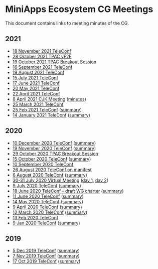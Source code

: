 # MiniApps Ecosystem CG Meetings

This document contains links to meeting minutes of the CG.

## 2021

* [18 November 2021 TeleConf](https://www.w3.org/2021/11/18-MiniApp-minutes.html)
* [28 October 2021 TPAC vF2F](https://www.w3.org/2021/10/28-MiniApp-minutes.html)
* [19 October 2021 TPAC Breakout Session](https://www.w3.org/2021/10/18-miniapptools-minutes.html)
* [16 September 2021 TeleConf](https://www.w3.org/2021/09/16-miniapp-minutes.html)
* [19 August 2021 TeleConf](https://www.w3.org/2021/08/19-miniapp-minutes.html)
* [15 July 2021 TeleConf](https://www.w3.org/2021/07/15-miniapp-minutes.html)
* [17 June 2021 TeleConf](https://www.w3.org/2021/06/17-miniapp-minutes.html)
* [20 May 2021 TeleConf](https://www.w3.org/2021/05/20-MiniApp-minutes.html)
* [22 April 2021 TeleConf](https://www.w3.org/2021/04/22-miniapp-minutes.html)
* [8 April 2021 CJK Meeting](https://www.w3.org/2021/03/miniapp-cjk/index.html) ([minutes](https://www.w3.org/2021/04/08-MiniApp-minutes.html))
* [25 March 2021 TeleConf](https://www.w3.org/2021/03/25-miniapp-minutes.html)
* [25 Feb 2021 TeleConf](https://www.w3.org/2021/02/25-miniapp-minutes.html) ([summary](https://lists.w3.org/Archives/Public/public-miniapps/2021Mar/0001.html))
* [14 January 2021 TeleConf](https://www.w3.org/2021/01/14-miniapp-minutes.html) ([summary](https://lists.w3.org/Archives/Member/internal-miniapps/2021Jan/0001.html))

## 2020

* [10 December 2020 TeleConf](https://www.w3.org/2020/12/10-miniapp-minutes.html) ([summary](https://lists.w3.org/Archives/Public/public-miniapps/2020Dec/0000.html))
* [19 November 2020 TeleConf](https://www.w3.org/2020/11/19-miniapp-minutes.html) ([summary](https://lists.w3.org/Archives/Public/public-miniapps/2020Nov/0000.html))
* [29 October 2020 TPAC Breakout Session](https://www.w3.org/2020/10/29-MiniApp-Standardization-minutes.html)
* [15 October 2020 TeleConf](https://www.w3.org/2020/10/15-miniapp-minutes.html) ([summary](https://lists.w3.org/Archives/Public/public-miniapps/2020Oct/0003.html))
* [10 September 2020 TeleConf](https://www.w3.org/2020/09/10-miniapp-minutes.html)
* [26 August 2020 TeleConf on manifest](https://www.w3.org/2020/08/26-manifest-minutes.html)
* [6 August 2020 TeleConf](https://www.w3.org/2020/08/06-Miniapp-minutes.html) ([summary](https://lists.w3.org/Archives/Public/public-miniapps/2020Aug/0001.html))
* [30-31 July 2020 Virtual Meeting](https://www.w3.org/2020/07/miniapp-virtual-meeting/index.html) ([day 1](https://www.w3.org/2020/07/30-miniapp-minutes.html), [day 2](https://www.w3.org/2020/07/31-miniapp-minutes.html))
* [9 July 2020 TeleConf](https://www.w3.org/2020/07/09-miniapp-minutes.html) ([summary](https://lists.w3.org/Archives/Public/public-miniapps/2020Jul/0001.html))
* [18 June 2020 TeleConf - draft WG charter](https://www.w3.org/2020/06/18-miniapp-minutes.html) ([summary](https://lists.w3.org/Archives/Public/public-miniapps/2020Jun/0001.html))
* [11 June 2020 TeleConf](https://www.w3.org/2020/06/11-miniapp-minutes.html) ([summary](https://lists.w3.org/Archives/Public/public-miniapps/2020Jun/0000.html))
* [14 May 2020 TeleConf](https://www.w3.org/2020/05/14-miniapp-minutes.html) ([summary](https://lists.w3.org/Archives/Public/public-miniapps/2020May/0001.html))
* [9 April 2020 TeleConf](https://www.w3.org/2020/04/09-miniapp-minutes.html) ([summary](https://lists.w3.org/Archives/Public/public-miniapps/2020Apr/0000.html))
* [12 March 2020 TeleConf](https://www.w3.org/2020/03/12-miniapp-minutes.html) ([summary](https://lists.w3.org/Archives/Public/public-miniapps/2020Mar/0001.html))
* [13 Feb 2020 TeleConf](https://www.w3.org/2020/02/13-MiniApp-minutes.html) 
* [9 Jan 2020 TeleConf](https://www.w3.org/2020/01/09-miniapp-minutes.html) ([summary](https://lists.w3.org/Archives/Public/public-miniapps/2020Jan/0000.html))

## 2019

* [5 Dec 2019 TeleConf](https://www.w3.org/2019/12/05-miniapp-minutes.html) ([summary](https://lists.w3.org/Archives/Public/public-miniapps/2019Dec/0000.html))
* [7 Nov 2019 TeleConf](https://www.w3.org/2019/11/07-miniapp-minutes.html) ([summary](https://lists.w3.org/Archives/Public/public-miniapps/2019Nov/0000.html))
* [17 Oct 2019 TeleConf](https://www.w3.org/2019/10/17-MiniApp-minutes.html) ([summary](https://lists.w3.org/Archives/Public/public-miniapps/2019Oct/0002.html))
